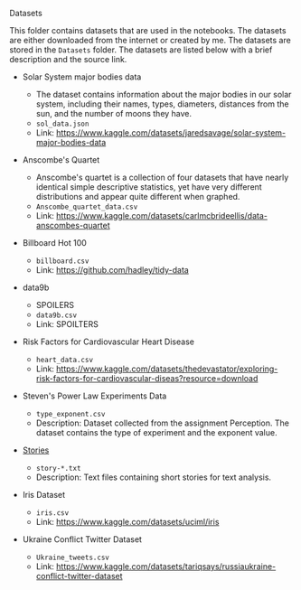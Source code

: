 Datasets

This folder contains datasets that are used in the notebooks. The datasets are either downloaded from the internet or created by me. The datasets are stored in the `Datasets` folder. The datasets are listed below with a brief description and the source link.

 - Solar System major bodies data
    - The dataset contains information about the major bodies in our solar system, including their names, types, diameters, distances from the sun, and the number of moons they have.
    - `sol_data.json`
    - Link: https://www.kaggle.com/datasets/jaredsavage/solar-system-major-bodies-data

 - Anscombe's Quartet
    - Anscombe's quartet is a collection of four datasets that have nearly identical simple descriptive statistics, yet have very different distributions and appear quite different when graphed.
    - `Anscombe_quartet_data.csv`
    - Link: https://www.kaggle.com/datasets/carlmcbrideellis/data-anscombes-quartet

 - Billboard Hot 100
    - `billboard.csv`
    - Link: https://github.com/hadley/tidy-data

 - data9b
    - SPOILERS
    - `data9b.csv`
    - Link: SPOILTERS

 - Risk Factors for Cardiovascular Heart Disease
    - `heart_data.csv`
    - Link: https://www.kaggle.com/datasets/thedevastator/exploring-risk-factors-for-cardiovascular-diseas?resource=download

 - Steven's Power Law Experiments Data
    - `type_exponent.csv`
    - Description: Dataset collected from the assignment Perception. The dataset contains the type of experiment and the exponent value.

- [Stories](https://www.kaggle.com/datasets/jaredsavage/solar-system-major-bodies-data)
    - `story-*.txt`
    - Description: Text files containing short stories for text analysis.

 - Iris Dataset
    - `iris.csv`
    - Link: https://www.kaggle.com/datasets/uciml/iris

 - Ukraine Conflict Twitter Dataset
    - `Ukraine_tweets.csv`
    - Link: https://www.kaggle.com/datasets/tariqsays/russiaukraine-conflict-twitter-dataset

<!-- Not here yet
 - Indian Movies
    - `indian movies.csv`
    - Link: https://www.kaggle.com/datasets/nareshbhat/indian-moviesimdb

 - Titanic Survival
    - `titanic.csv`
    - Link: https://www.kaggle.com/datasets/brendan45774/test-file

 - Car dataset
    - `carfeatures.csv`
    - Link: https://www.kaggle.com/datasets/CooperUnion/cardataset

 - Dog adoption
    - `dog_adoption.csv`
    - Link: https://www.kaggle.com/datasets/whenamancodes/dog-adoption/

 - California Wildfires
    - `California_Fire_Incidents.csv`
    - Link: https://www.kaggle.com/datasets/ananthu017/california-wildfire-incidents-20132020 -->
